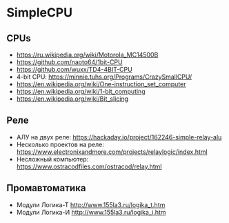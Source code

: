 # SimpleCPU

## CPUs

* https://ru.wikipedia.org/wiki/Motorola_MC14500B
* https://github.com/naoto64/1bit-CPU
* https://github.com/wuxx/TD4-4BIT-CPU
* 4-bit CPU: https://minnie.tuhs.org/Programs/CrazySmallCPU/
* https://en.wikipedia.org/wiki/One-instruction_set_computer
* https://en.wikipedia.org/wiki/1-bit_computing
* https://en.wikipedia.org/wiki/Bit_slicing

## Реле

* АЛУ на двух реле: https://hackaday.io/project/162246-simple-relay-alu
* Несколько проектов на реле: https://www.electronixandmore.com/projects/relaylogic/index.html
* Несложный компьютер: https://www.ostracodfiles.com/ostracod/relay.html
  

## Промавтоматика

* Модули Логика-Т http://www.155la3.ru/logika_t.htm
* Модули Логика-И http://www.155la3.ru/logika_i.htm
